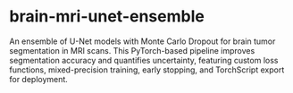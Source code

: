 # brain-mri-unet-ensemble
An ensemble of U-Net models with Monte Carlo Dropout for brain tumor segmentation in MRI scans. This PyTorch-based pipeline improves segmentation accuracy and quantifies uncertainty, featuring custom loss functions, mixed-precision training, early stopping, and TorchScript export for deployment.
